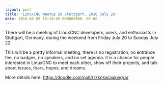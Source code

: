 ```yaml
---
layout: post
title: 'LinuxCNC Meetup in Stuttgart, 2018 July 20'
date: 2018-06-05 13:28:05.000000000 -07:00
---
```

There will be a meeting of LinuxCNC developers, users, and enthusiasts
in Stuttgart, Germany, during the weekend from Friday July 20 to Sunday
July 22.

This will be a pretty informal meeting, there is no registration,
no entrance fee, no badges, no speakers, and no set agenda.  It is a
chance for people interested in LinuxCNC to meet each other, show off
their projects, and talk about issues, fears, hopes, and dreams.

More details here: https://doodle.com/poll/rrzknkwiaukwgrar
